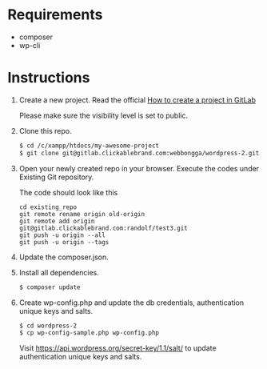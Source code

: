 # Requirements
+ composer
+ wp-cli


# Instructions
1. Create a new project. Read the official [How to create a project in GitLab](https://docs.gitlab.com/ee/gitlab-basics/create-project.html)

    Please make sure the visibility level is set to public.
    
2. Clone this repo.
    ```bash
    $ cd /c/xampp/htdocs/my-awesome-project
    $ git clone git@gitlab.clickablebrand.com:webbongga/wordpress-2.git
    ```
3. Open your newly created repo in your browser. Execute the codes under Existing Git repository.

    The code should look like this
    ```
    cd existing_repo
    git remote rename origin old-origin
    git remote add origin git@gitlab.clickablebrand.com:randolf/test3.git
    git push -u origin --all
    git push -u origin --tags
    ```
    
4. Update the composer.json.

5. Install all dependencies.
    ```bash
    $ composer update
    ```

6. Create wp-config.php and update the db credentials, authentication unique keys and salts.
    ```bash
    $ cd wordpress-2
    $ cp wp-config-sample.php wp-config.php
    ````
    Visit https://api.wordpress.org/secret-key/1.1/salt/ to update authentication unique keys and salts.
